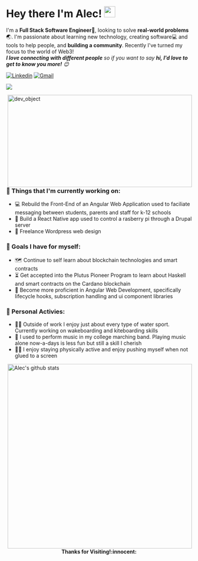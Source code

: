 <!-- Greeting -->
# Hey there I'm Alec! <img src="https://raw.githubusercontent.com/iampavangandhi/iampavangandhi/master/gifs/Hi.gif" width="30px">

<!--Introduction -->
I'm a **Full Stack Software Engineer**:iphone:, looking to solve **real-world problems**:earth_asia:. I'm passionate about learning new technology, creating software:computer: and tools to help people, and **building a community**. Recently I've turned my focus to the world of Web3!
<br>
<em><b>I love connecting with different people</b> so if you want to say <b>hi, I'd love to get to know you more!</b> :blush:</em>

<!-- Your badges -->
[![Linkedin](https://img.shields.io/badge/-Alec_Johnson-blue?style=flat&logo=Linkedin&logoColor=white)](https://www.linkedin.com/in/alec-johnson-dev)
[![Gmail](https://img.shields.io/badge/-Alec_Johnson-c14438?style=flat&logo=Gmail&logoColor=white)](mailto:alec.lee.johnson@gmail.com)

<!-- Profile View Count -->
![](https://komarev.com/ghpvc/?username=Alejandro2180&style=flat)

<!-- Working GIF -->
<img src="https://github.com/JoykishanSharma/JoykishanSharma/blob/master/dev_object.png" alt="dev_object" align="right" width="500" height="250" />

### 💼  Things that I'm currently working on: 
* :computer: Rebuild the Front-End of an Angular Web Application used to faciliate messaging between students, parents and staff for k-12 schools
* :iphone: Build a React Native app used to control a rasberry pi through a Drupal server
* :pencil: Freelance Wordpress web design

### 🌱 Goals I have for myself:
* :world_map: Continue to self learn about blockchain technologies and smart contracts
* :hourglass_flowing_sand: Get accepted into the Plutus Pioneer Program to learn about Haskell and smart contracts on the Cardano blockchain
* :brain: Become more proficient in Angular Web Development, specifically lifecycle hooks, subscription handling and ui component libraries

### :man: Personal Activies:
* :surfing_man: Outside of work I enjoy just about every type of water sport. Currently working on wakeboarding and kiteboarding skills
* :trumpet: I used to perform music in my college marching band. Playing music alone now-a-days is less fun but still a skill I cherish
* :weight_lifting_man: I enjoy staying physically active and enjoy pushing myself when not glued to a screen

<p> <!-- GitHub README Stats -->
  <a href="https://github.com/Alejandro2180?tab=repositories">
    <img width="500" height="auto" align="right" alt="Alec's github stats" 
         src="https://github-readme-stats.vercel.app/api?username=Alejandro2180&show_icons=true&theme=algolia&count_private=true" />
   <!-- <img width="30%" height="auto" align="right" alt="Alec's github stats" 
         src="https://github-readme-stats.vercel.app/api/top-langs/?username=Alejandro2180&layout=compact" />
NOTE: Top languages does not indicate my skill level or something like that, it's a github metric of which languages i have the most code on github. -->
  </a>
</p>

<h4 align="center"> Thanks for Visiting!:innocent:</h4>
